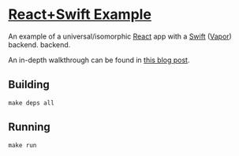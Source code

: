 # [React+Swift Example](https://el-tramo.be/react-swift-example)

An example of a universal/isomorphic [React](https://facebook.github.io/react/) 
app with a [Swift](https://swift.org) ([Vapor](http://vapor.codes)) backend.
backend.

An in-depth walkthrough can be found in [this blog post](https://el-tramo.be/blog/react-swift).

## Building

    make deps all

## Running

    make run
